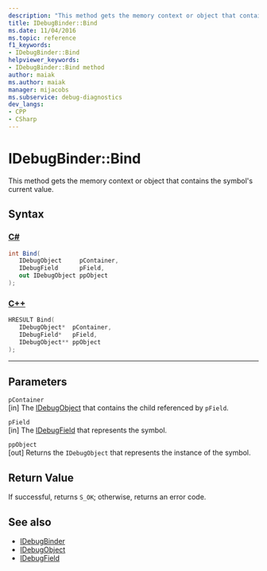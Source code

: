 ```yaml
---
description: "This method gets the memory context or object that contains the symbol's current value."
title: IDebugBinder::Bind
ms.date: 11/04/2016
ms.topic: reference
f1_keywords:
- IDebugBinder::Bind
helpviewer_keywords:
- IDebugBinder::Bind method
author: maiak
ms.author: maiak
manager: mijacobs
ms.subservice: debug-diagnostics
dev_langs:
- CPP
- CSharp
---
```

# IDebugBinder::Bind

This method gets the memory context or object that contains the symbol's current value.

## Syntax

### [C#](#tab/csharp)
```csharp
int Bind(
   IDebugObject     pContainer,
   IDebugField      pField,
   out IDebugObject ppObject
);
```
### [C++](#tab/cpp)
```cpp
HRESULT Bind( 
   IDebugObject*  pContainer,
   IDebugField*   pField,
   IDebugObject** ppObject
);
```
---

## Parameters
`pContainer`\
[in] The [IDebugObject](../../../extensibility/debugger/reference/idebugobject.md) that contains the child referenced by `pField`.

`pField`\
[in] The [IDebugField](../../../extensibility/debugger/reference/idebugfield.md) that represents the symbol.

`ppObject`\
[out] Returns the `IDebugObject` that represents the instance of the symbol.

## Return Value
 If successful, returns `S_OK`; otherwise, returns an error code.

## See also
- [IDebugBinder](../../../extensibility/debugger/reference/idebugbinder.md)
- [IDebugObject](../../../extensibility/debugger/reference/idebugobject.md)
- [IDebugField](../../../extensibility/debugger/reference/idebugfield.md)
